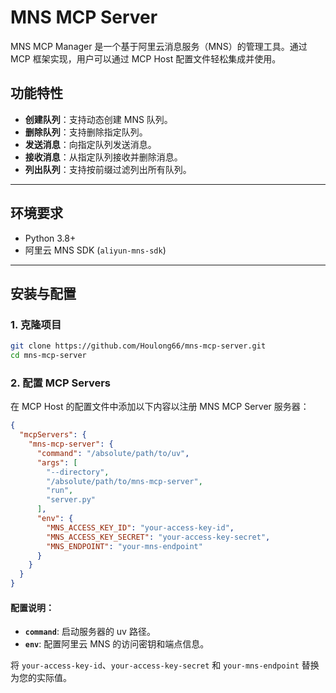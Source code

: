 # MNS MCP Server

MNS MCP Manager 是一个基于阿里云消息服务（MNS）的管理工具。通过 MCP 框架实现，用户可以通过 MCP Host 配置文件轻松集成并使用。

## 功能特性

- **创建队列**：支持动态创建 MNS 队列。
- **删除队列**：支持删除指定队列。
- **发送消息**：向指定队列发送消息。
- **接收消息**：从指定队列接收并删除消息。
- **列出队列**：支持按前缀过滤列出所有队列。

---

## 环境要求

- Python 3.8+
- 阿里云 MNS SDK (`aliyun-mns-sdk`)

---

## 安装与配置

### 1. 克隆项目

```bash
git clone https://github.com/Houlong66/mns-mcp-server.git
cd mns-mcp-server
```

### 2. 配置 MCP Servers

在 MCP Host 的配置文件中添加以下内容以注册 MNS MCP Server 服务器：

```json
{
  "mcpServers": {
    "mns-mcp-server": {
      "command": "/absolute/path/to/uv",
      "args": [
        "--directory",
        "/absolute/path/to/mns-mcp-server",
        "run",
        "server.py"
      ],
      "env": {
        "MNS_ACCESS_KEY_ID": "your-access-key-id",
        "MNS_ACCESS_KEY_SECRET": "your-access-key-secret",
        "MNS_ENDPOINT": "your-mns-endpoint"
      }
    }
  }
}
```

#### 配置说明：
- **`command`**: 启动服务器的 uv 路径。
- **`env`**: 配置阿里云 MNS 的访问密钥和端点信息。

将 `your-access-key-id`、`your-access-key-secret` 和 `your-mns-endpoint` 替换为您的实际值。